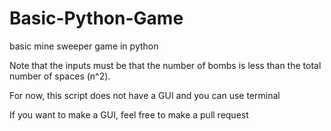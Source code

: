 # Basic-Python-Game
basic mine sweeper game  in python 

Note that the inputs must be that the number of bombs is less than the total number of spaces (n^2).

For now, this script does not have a GUI and you can use terminal

If you want to make a GUI, feel free to make a pull request

